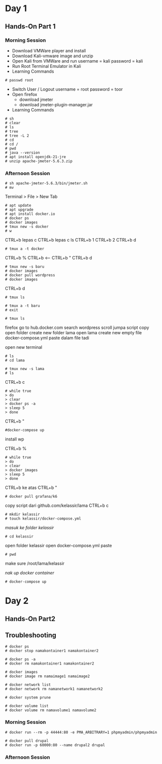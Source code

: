 # Day 1

## Hands-On Part 1 
### Morning Session

- Download VMWare player and install
- Download Kali-vmware image and unzip
- Open Kali from VMWare and run
username = kali
password = kali
- Run Root Terminal Emulator in Kali
- Learning Commands
```
# passwd root
```
- Switch User / Logout
username = root
password = toor
- Open firefox
	- download jmeter
	- download jmeter-plugin-manager.jar
- Learning Commands
```
# sh
# clear
# ls
# tree
# tree -L 2
# cd
# cd /
# pwd
# java --version
# apt install openjdk-21-jre
# unzip apache-jmeter-5.6.3.zip
```

### Afternoon Session
```
# sh apache-jmeter-5.6.3/bin/jmeter.sh
# mv
```
Terminal > File > New Tab
```
# apt update
# apt upgrade
# apt install docker.io
# docker ps
# docker images
# tmux new -s docker
# w
```
CTRL+b lepas c
CTRL+b lepas c
ls
CTRL+b 1
CTRL+b 2
CTRL+b d
```
# tmux a -t docker
```
CTRL+b %
CTRL+b <--
CTRL+b "
CTRL+b d
```
# tmux new -s baru
# docker images
# docker pull wordpress
# docker images
```
CTRL+b d
```
# tmux ls

# tmux a -t baru
# exit

# tmux ls
```
firefox go to
hub.docker.com
search wordpress
scroll jumpa script
copy
open folder
create new folder
lama
open lama
create new empty file
docker-compose.yml
paste dalam file tadi


open new terminal
```
# ls
# cd lama

# tmux new -s lama
# ls
```
CTRL+b c
```
# while true
> do
> clear
> docker ps -a
> sleep 5
> done
```
CTRL+b "
```
#docker-compose up
```
install wp

CTRL+b %
```
# while true
> do
> clear
> docker images
> sleep 5
> done
```
CTRL+b ke atas
CTRL+b "
```
# docker pull grafana/k6
```
copy script dari github.com/kelassir/lama
CTRL+b c
```
# mkdir kelassir
# touch kelassir/docker-compose.yml
```
_masuk ke folder kelassir_
```
# cd kelassir
```
open folder kelassir
open docker-compose.yml
paste
```
# pwd
```
make sure /root/lama/kelassir

_nak up docker container_
```
# docker-compose up
```

# Day 2
## Hands-On Part2 
## Troubleshooting
```
# docker ps
# docker stop namakontainer1 namakontainer2

# docker ps -a
# docker rm namakontainer1 namakontainer2

# docker images
# docker image rm namaimage1 namaimage2

# docker network list
# docker network rm namanetwork1 namanetwork2

# docker system prune

# docker volume list
# docker volume rm namavolume1 namavolume2
```
### Morning Session
```
# docker run --rm -p 44444:80 -e PMA_ARBITRARY=1 phpmyadmin/phpmyadmin

# docker pull drupal
# docker run -p 60000:80 --name drupal2 drupal
```

### Afternoon Session
